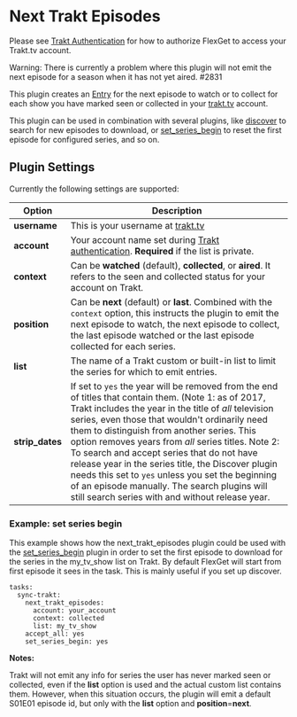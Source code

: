 # Next Trakt Episodes
<div class="alert alert-info" role="alert">

Please see [Trakt Authentication](/Trakt_Authentication) for how to authorize FlexGet to access your Trakt.tv account.
</div>

<div class="alert alert-danger" role="alert">
Warning: There is currently a problem where this plugin will not emit the next episode for a season when it has not yet aired. #2831
</div>

This plugin creates an [Entry](/Entry) for the next episode to watch or to collect for each show you have marked seen or collected in your [trakt.tv](http://trakt.tv) account.

This plugin can be used in combination with several plugins, like [discover](/Plugins/discover) to search for new episodes to download, or [set_series_begin](/Plugins/set_series_begin) to reset the first episode for configured series, and so on.  

## Plugin Settings
Currently the following settings are supported:



| **Option** | **Description** |
| --- | --- |
| **username** | This is your username at [trakt.tv](http://trakt.tv)  |
| **account** | Your account name set during [Trakt authentication](/Trakt_Authentication). **Required** if the list is private. |
| **context** | Can be **watched** (default), **collected**, or **aired**. It refers to the seen and collected status for your account on Trakt. |
| **position** | Can be **next** (default) or **last**. Combined with the `context` option, this instructs the plugin to emit the next episode to watch, the next episode to collect, the last episode watched or the last episode collected for each series. |
| **list** | The name of a Trakt custom or built-in list to limit the series for which to emit entries. |
| **strip_dates** | If set to `yes` the year will be removed from the end of titles that contain them.  (Note 1: as of 2017, Trakt includes the year in the title of _all_ television series, even those that wouldn't ordinarily need them to distinguish from another series. This option removes years from _all_ series titles. Note 2: To search and accept series that do not have release year in the series title, the Discover plugin needs this set to `yes` unless you set the beginning of an episode manually. The search plugins will still search series with and without release year.


### Example: set series begin
This example shows how the next_trakt_episodes plugin could be used with the [set_series_begin](/Plugins/set_series_begin) plugin in order to set the first episode to download for the series in the my_tv_show list on Trakt. By default FlexGet will start from first episode it sees in the task. This is mainly useful if you set up discover.

```
tasks:
  sync-trakt:
    next_trakt_episodes:
      account: your_account
      context: collected
      list: my_tv_show
    accept_all: yes
    set_series_begin: yes
```

  
**Notes:**

Trakt will not emit any info for series the user has never marked seen or collected, even if the **list** option is used and the actual custom list contains them. However, when this situation occurs, the plugin will emit a default S01E01 episode id, but only with the **list** option and **position**=**next**.